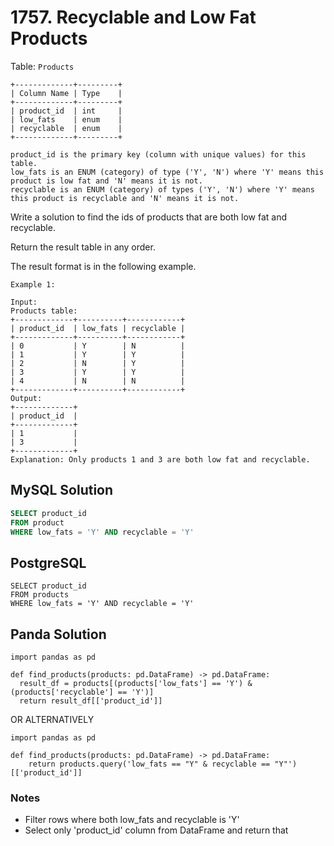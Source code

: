 # 1757. Recyclable and Low Fat Products

Table: `Products`
```
+-------------+---------+
| Column Name | Type    |
+-------------+---------+
| product_id  | int     |
| low_fats    | enum    |
| recyclable  | enum    |
+-------------+---------+

product_id is the primary key (column with unique values) for this table.
low_fats is an ENUM (category) of type ('Y', 'N') where 'Y' means this product is low fat and 'N' means it is not.
recyclable is an ENUM (category) of types ('Y', 'N') where 'Y' means this product is recyclable and 'N' means it is not.
```

Write a solution to find the ids of products that are both low fat and recyclable.

Return the result table in any order.

The result format is in the following example.

```
Example 1:

Input: 
Products table:
+-------------+----------+------------+
| product_id  | low_fats | recyclable |
+-------------+----------+------------+
| 0           | Y        | N          |
| 1           | Y        | Y          |
| 2           | N        | Y          |
| 3           | Y        | Y          |
| 4           | N        | N          |
+-------------+----------+------------+
Output: 
+-------------+
| product_id  |
+-------------+
| 1           |
| 3           |
+-------------+
Explanation: Only products 1 and 3 are both low fat and recyclable.
```

## MySQL Solution
```sql
SELECT product_id
FROM product
WHERE low_fats = 'Y' AND recyclable = 'Y'
```

## PostgreSQL
```postgresql
SELECT product_id
FROM products
WHERE low_fats = 'Y' AND recyclable = 'Y'
```

## Panda Solution
```py3
import pandas as pd

def find_products(products: pd.DataFrame) -> pd.DataFrame:
  result_df = products[(products['low_fats'] == 'Y') & (products['recyclable'] == 'Y')]
  return result_df[['product_id']]
```
OR ALTERNATIVELY
```py3
import pandas as pd

def find_products(products: pd.DataFrame) -> pd.DataFrame:
    return products.query('low_fats == "Y" & recyclable == "Y"')[['product_id']]
```
### Notes
- Filter rows where both low_fats and recyclable is 'Y'
- Select only 'product_id' column from DataFrame and return that